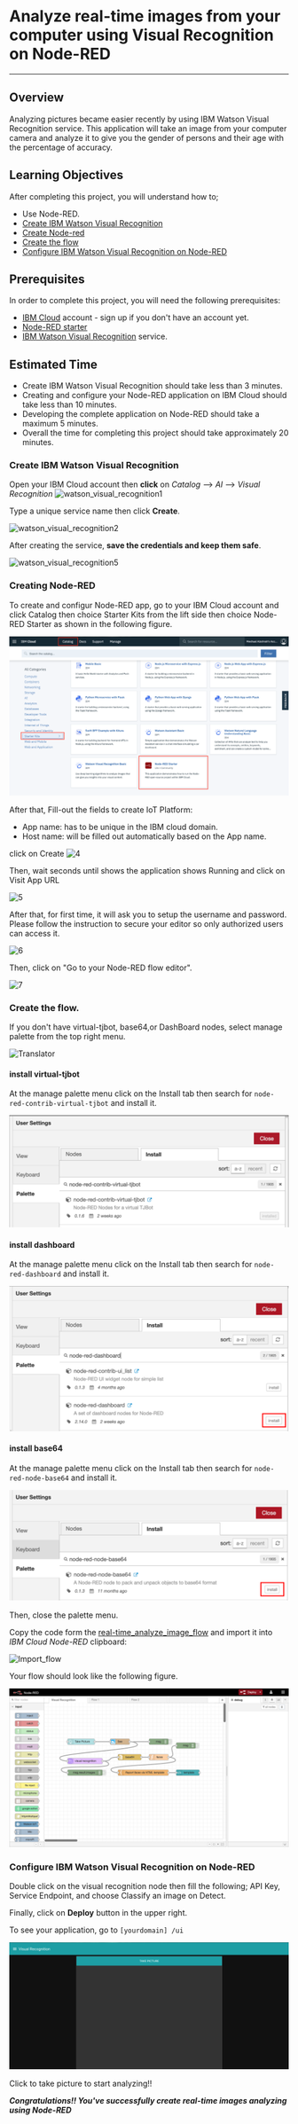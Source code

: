 # Analyze real-time images from your computer using Visual Recognition on Node-RED
----------------------------------------------------------------------------------------------------

## Overview
Analyzing pictures became easier recently by using IBM Watson Visual Recognition service. This application will take an image from your computer camera and analyze it to give you the gender of persons and their age with the percentage of accuracy.

## Learning Objectives
After completing this project, you will understand how to;
- Use Node-RED.
- [Create IBM Watson Visual Recognition](#Create-IBM-Watson-Visual-Recognition)
- [Create Node-red](#Create-Node-red)
- [Create the flow](#Create-the-flow)
- [Configure IBM Watson Visual Recognition on Node-RED](#Configure-IBM-Watson-Visual-Recognition-on-Node-RED)

## Prerequisites
In order to complete this project, you will need the following prerequisites:
- [IBM Cloud](http://ibm.biz/iot-cloud-signup) account - sign up if you don't have an account yet.
- [Node-RED starter](https://console.bluemix.net/catalog/starters/node-red-starter)
- [IBM Watson Visual Recognition](https://console.bluemix.net/catalog/services/visual-recognition) service.


## Estimated Time
- Create IBM Watson Visual Recognition should take less than 3 minutes.
- Creating and configure your Node-RED application on IBM Cloud should take less than 10 minutes.
- Developing the complete application on Node-RED should take a maximum 5 minutes.
- Overall the time for completing this project should take approximately 20 minutes.

### Create IBM Watson Visual Recognition

Open your IBM Cloud account then **click** on _Catalog_ --> _AI_ --> _Visual Recognition_ 
![`watson_visual_recognition1`](images/watson_visual_recognition1.png)

Type a unique service name then click **Create**.

![`watson_visual_recognition2`](images/watson_visual_recognition2.png)

After creating the service, **save the credentials and keep them safe**.

![`watson_visual_recognition5`](images/watson_visual_recognition5.png)


 ### Creating Node-RED
To create and configur Node-RED app, go to your IBM Cloud account and click Catalog then choice Starter Kits from the lift side then choice Node-RED Starter as shown in the following figure.

![`Create_node_red`](images/Create_node_red.png)



After that, Fill-out the fields to create IoT Platform:
- App name: has to be unique in the IBM cloud domain.
- Host name: will be filled out automatically based on the App name.

click on Create 
![`4`](images/4.png)

Then, wait seconds until shows the application shows Running and click on Visit App URL

![`5`](images/5.png)

After that, for first time, it will ask you to setup the username and password. Please follow the instruction to secure your editor so only authorized users can access it. 


![`6`](images/6.png)

Then, click on "Go to your Node-RED flow editor".

![`7`](images/7.png)


### Create the flow. 

If you don't have virtual-tjbot, base64,or DashBoard nodes, select manage palette from the top right menu.

![`Translator`](images/8.jpg)

#### install virtual-tjbot
At the manage palette menu click on the Install tab then search for ```node-red-contrib-virtual-tjbot``` and install it.


![`install_virtual-tjbot`](images/install_virtual-tjbot.png)


#### install dashboard
At the manage palette menu click on the Install tab then search for ```node-red-dashboard``` and install it.

![`node-red-dashboard`](images/install_dashboard.png)

#### install base64
At the manage palette menu click on the Install tab then search for ```node-red-node-base64``` and install it.

![`install_base64`](images/install_base64.png)


Then, close the palette menu.



Copy the code form the [real-time_analyze_image_flow](real-time_analyze_image_flow.json) and import it into _IBM Cloud Node-RED_ clipboard:



![`Import_flow`](images/Import_flow.png)


Your flow should look like the following figure. 


![`real-time_v`](images/real-time_v.png)

### Configure IBM Watson Visual Recognition on Node-RED

Double click on the visual recognition node then fill the following; API Key, Service Endpoint, and choose Classify an image on Detect. 

Finally, click on **Deploy** button in the upper right.

To see your application, go to ```[yourdomain] /ui ```

![`node-red_real-time_ui`](images/node-red_real-time_ui.png)

Click to take picture to start analyzing!!

**_Congratulations!! You've successfully create real-time images analyzing using Node-RED_**

